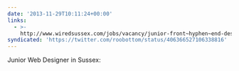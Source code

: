 ```yaml
---
date: '2013-11-29T10:11:24+00:00'
links:
  - >-
    http://www.wiredsussex.com/jobs/vacancy/junior-front~hyphen~end-designer~*~developer~underscore~in~underscore~worthing/12857
syndicated: 'https://twitter.com/roobottom/status/406366527106338816'
---
```

Junior Web Designer in Sussex: 
